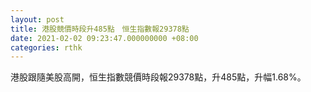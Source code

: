 ```yaml
---
layout: post
title: 港股競價時段升485點　恒生指數報29378點
date: 2021-02-02 09:23:47.000000000 +08:00
categories: rthk
---
```


港股跟隨美股高開，恒生指數競價時段報29378點，升485點，升幅1.68%。
